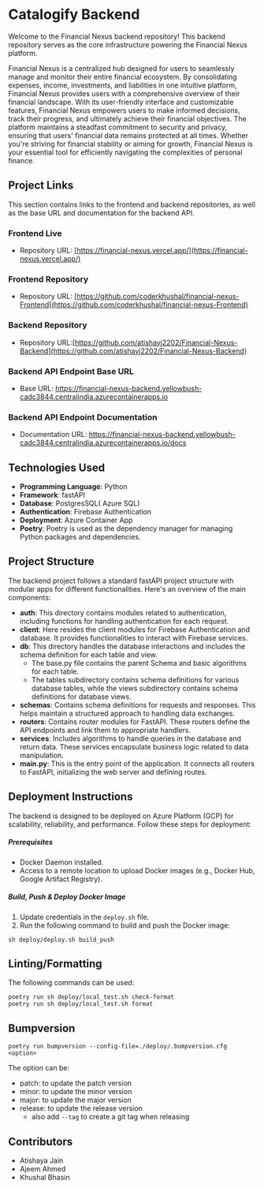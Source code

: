 # Catalogify Backend

Welcome to the Financial Nexus backend repository! This backend repository serves as the core infrastructure powering the Financial Nexus platform.

Financial Nexus is a centralized hub designed for users to seamlessly manage and monitor their entire financial ecosystem. By consolidating expenses, income, investments, and liabilities in one intuitive platform, Financial Nexus provides users with a comprehensive overview of their financial landscape. With its user-friendly interface and customizable features, Financial Nexus empowers users to make informed decisions, track their progress, and ultimately achieve their financial objectives. The platform maintains a steadfast commitment to security and privacy, ensuring that users' financial data remains protected at all times. Whether you're striving for financial stability or aiming for growth, Financial Nexus is your essential tool for efficiently navigating the complexities of personal finance.
## Project Links

This section contains links to the frontend and backend repositories, as well as the base URL and documentation for the backend API.

### Frontend Live 
-  Repository URL: [https://financial-nexus.vercel.app/](https://financial-nexus.vercel.app/)

### Frontend Repository
-  Repository URL: [https://github.com/coderkhushal/financial-nexus-Frontend](https://github.com/coderkhushal/financial-nexus-Frontend)

### Backend Repository
-  Repository URL:[https://github.com/atishayj2202/Financial-Nexus-Backend](https://github.com/atishayj2202/Financial-Nexus-Backend)

### Backend API Endpoint Base URL
-  Base URL: https://financial-nexus-backend.yellowbush-cadc3844.centralindia.azurecontainerapps.io 

### Backend API Endpoint Documentation
- Documentation URL: https://financial-nexus-backend.yellowbush-cadc3844.centralindia.azurecontainerapps.io/docs

## Technologies Used
- **Programming Language**: Python
- **Framework**: fastAPI
- **Database**: PostgresSQL( Azure SQL)
- **Authentication**: Firebase Authentication
- **Deployment**: Azure Container App
- **Poetry**: Poetry is used as the dependency manager for managing Python packages and dependencies.

## Project Structure
The backend project follows a standard fastAPI project structure with modular apps for different functionalities. Here's an overview of the main components:
- **auth**: This directory contains modules related to authentication, including functions for handling authentication for each request.
- **client**: Here resides the client modules for Firebase Authentication and database. It provides functionalities to interact with Firebase services.
- **db**: This directory handles the database interactions and includes the schema definition for each table and view. 
  - The base.py file contains the parent Schema and basic algorithms for each table. 
  - The tables subdirectory contains schema definitions for various database tables, while the views subdirectory contains schema definitions for database views.
- **schemas**: Contains schema definitions for requests and responses. This helps maintain a structured approach to handling data exchanges.
- **routers**: Contains router modules for FastAPI. These routers define the API endpoints and link them to appropriate handlers.
- **services**: Includes algorithms to handle queries in the database and return data. These services encapsulate business logic related to data manipulation.
- **main.py**: This is the entry point of the application. It connects all routers to FastAPI, initializing the web server and defining routes.

## Deployment Instructions
The backend is designed to be deployed on Azure Platform (GCP) for scalability, reliability, and performance. Follow these steps for deployment:
##### Prerequisites
- Docker Daemon installed.
- Access to a remote location to upload Docker images (e.g., Docker Hub, Google Artifact Registry).

##### Build, Push & Deploy Docker Image
1. Update credentials in the `deploy.sh` file.
2. Run the following command to build and push the Docker image:
```shell
sh deploy/deploy.sh build_push
   ```

## Linting/Formatting
The following commands can be used:

```shell
poetry run sh deploy/local_test.sh check-format
poetry run sh deploy/local_test.sh format
```

## Bumpversion

```shell
poetry run bumpversion --config-file=./deploy/.bumpversion.cfg <option>
```
The option can be:
- patch: to update the patch version
- minor: to update the minor version
- major: to update the major version
- release: to update the release version
  - also add `--tag` to create a git tag when releasing

## Contributors
- Atishaya Jain
- Ajeem Ahmed
- Khushal Bhasin

